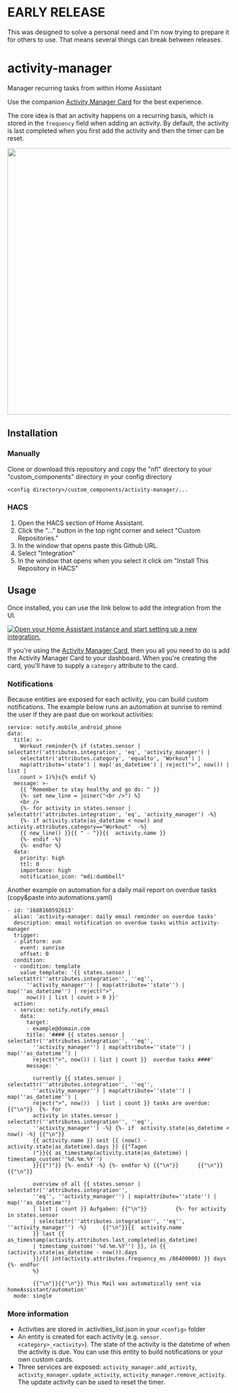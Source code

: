 # EARLY RELEASE

This was designed to solve a personal need and I'm now trying to prepare it for others to use. That means several things can break between releases.

# activity-manager

Manager recurring tasks from within Home Assistant

Use the companion [Activity Manager Card](https://github.com/pathofleastresistor/activity-manager-card) for the best experience.

The core idea is that an activity happens on a recurring basis, which is stored in the `frequency` field when adding an activity. By default, the activity is last completed when you first add the activity and then the timer can be reset.

<p align="center">
  <img width="600" src="images/activitymanager.gif">
</p>

## Installation

### Manually

Clone or download this repository and copy the "nfl" directory to your "custom_components" directory in your config directory

`<config directory>/custom_components/activity-manager/...`

### HACS

1. Open the HACS section of Home Assistant.
2. Click the "..." button in the top right corner and select "Custom Repositories."
3. In the window that opens paste this Github URL.
4. Select "Integration"
5. In the window that opens when you select it click om "Install This Repository in HACS"

## Usage

Once installed, you can use the link below to add the integration from the UI.

[![Open your Home Assistant instance and start setting up a new integration.](https://my.home-assistant.io/badges/config_flow_start.svg)](https://my.home-assistant.io/redirect/config_flow_start/?domain=activity_manager)

If you're using the [Activity Manager Card](https://github.com/pathofleastresistor/activity-manager-card), then you all you need to do is add the Activity Manager Card to your dashboard. When you're creating the card, you'll have to supply a `category` attribute to the card.

### Notifications

Because entities are exposed for each activity, you can build custom notifications. The example below runs an automation at sunrise to remind the user if they are past due on workout activities:

```
service: notify.mobile_android_phone
data:
  title: >-
    Workout reminder{% if (states.sensor | selectattr('attributes.integration', 'eq', 'activity_manager') |
    selectattr('attributes.category', 'equalto', 'Workout') |
    map(attribute='state') | map('as_datetime') | reject(">", now()) | list |
    count > 1)%}s{% endif %}
  message: >-
    {{ "Remember to stay healthy and go do: " }}
    {%- set new_line = joiner("<br />") %}
    <br />
    {%- for activity in states.sensor | selectattr('attributes.integration', 'eq', 'activity_manager') -%}
    {%- if activity.state|as_datetime < now() and activity.attributes.category=="Workout"  -%}
    {{ new_line() }}{{ " - "}}{{  activity.name }}
    {%- endif -%}
    {%- endfor %}
  data:
    priority: high
    ttl: 0
    importance: high
    notification_icon: "mdi:dumbbell"
```

Another example on automation for a daily mail report on overdue tasks (copy&paste into automations.yaml)
```
- id: '1688160592613'
  alias: 'activity-manager: daily email reminder on overdue tasks'
  description: email notification on overdue tasks within activity-manager
  trigger:
  - platform: sun
    event: sunrise
    offset: 0
  condition:
  - condition: template
    value_template: '{{ states.sensor | selectattr(''attributes.integration'', ''eq'',
      ''activity_manager'') | map(attribute=''state'') | map(''as_datetime'') | reject(">",
      now()) | list | count > 0 }}'
  action:
  - service: notify.notify_email
    data:
      target:
      - example@domain.com
      title: '#### {{ states.sensor | selectattr(''attributes.integration'', ''eq'',
        ''activity_manager'') | map(attribute=''state'') |  map(''as_datetime'') |
        reject(">", now()) | list | count }}  overdue tasks ####'
      message: '

        currently {{ states.sensor | selectattr(''attributes.integration'', ''eq'',
        ''activity_manager'') | map(attribute=''state'') | map(''as_datetime'') |
        reject(">", now())  | list | count }} tasks are overdue: {{"\n"}}  {%- for
        activity in states.sensor | selectattr(''attributes.integration'', ''eq'',
        ''activity_manager'') -%} {%- if  activity.state|as_datetime < now() -%} {{"\n"}}
        {{ activity.name }} seit {{ (now() - activity.state|as_datetime).days }} {{"Tagen
        ("}}{{ as_timestamp(activity.state|as_datetime) | timestamp_custom(''%d.%m.%Y'')
        }}{{")"}} {%- endif -%} {%- endfor %} {{"\n"}}      {{"\n"}}      {{"\n"}}

        overview of all {{ states.sensor | selectattr(''attributes.integration'',
        ''eq'', ''activity_manager'') | map(attribute=''state'') | map(''as_datetime'')
        | list | count }} Aufgaben: {{"\n"}}         {%- for activity in states.sensor
        | selectattr(''attributes.integration'', ''eq'', ''activity_manager'') -%}     {{"\n"}}{{  activity.name
        }} last {{ as_timestamp(activity.attributes.last_completed|as_datetime)
        | timestamp_custom(''%d.%m.%Y'') }}, in {{ (activity.state|as_datetime - now()).days
        }}/{{ int(activity.attributes.frequency_ms /86400000) }} days      {%- endfor
        %}

        {{"\n"}}{{"\n"}} This Mail was automatically sent via homeAssistant/automation'
  mode: single
```

### More information

-   Activities are stored in .activities_list.json in your `<config>` folder
-   An entity is created for each activity (e.g. `sensor.<category>_<activity>`). The state of the activity is the datetime of when the activity is due. You can use this entity to build notifications or your own custom cards.
-   Three services are exposed: `activity_manager.add_activity`, `activity_manager.update_activity`, `activity_manager.remove_activity`. The update activity can be used to reset the timer.
